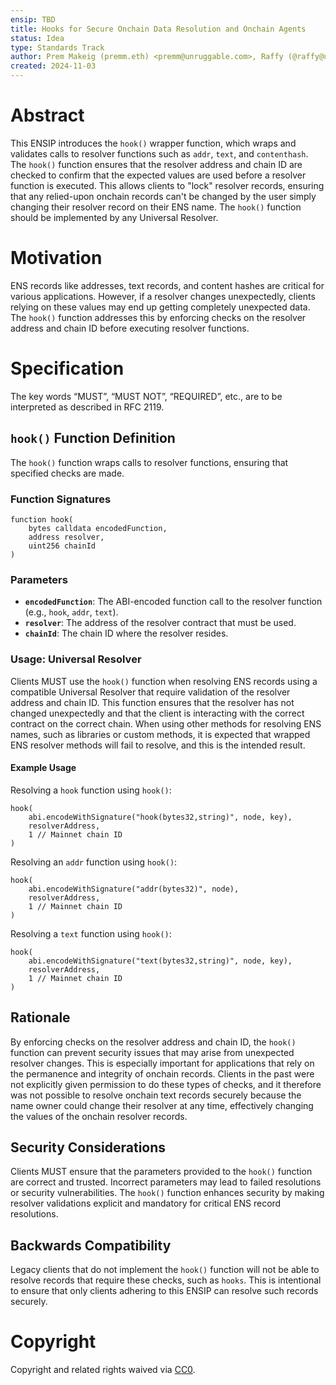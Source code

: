 ```yaml
---
ensip: TBD  
title: Hooks for Secure Onchain Data Resolution and Onchain Agents  
status: Idea  
type: Standards Track  
author: Prem Makeig (premm.eth) <premm@unruggable.com>, Raffy (@raffy@unruggable.com>  
created: 2024-11-03  
---
```


# Abstract 

This ENSIP introduces the `hook()` wrapper function, which wraps and validates calls to resolver functions such as `addr`, `text`, and `contenthash`. The `hook()` function ensures that the resolver address and chain ID are checked to confirm that the expected values are used before a resolver function is executed. This allows clients to "lock" resolver records, ensuring that any relied-upon onchain records can't be changed by the user simply changing their resolver record on their ENS name. The `hook()` function should be implemented by any Universal Resolver. 

# Motivation

ENS records like addresses, text records, and content hashes are critical for various applications. However, if a resolver changes unexpectedly, clients relying on these values may end up getting completely unexpected data. The `hook()` function addresses this by enforcing checks on the resolver address and chain ID before executing resolver functions. 

# Specification

The key words “MUST”, “MUST NOT”, “REQUIRED”, etc., are to be interpreted as described in RFC 2119.

## `hook()` Function Definition

The `hook()` function wraps calls to resolver functions, ensuring that specified checks are made. 

### Function Signatures

```
function hook(
    bytes calldata encodedFunction,
    address resolver,
    uint256 chainId
) 
```

### Parameters

- **`encodedFunction`**: The ABI-encoded function call to the resolver function (e.g., `hook`, `addr`, `text`).
- **`resolver`**: The address of the resolver contract that must be used.
- **`chainId`**: The chain ID where the resolver resides.

### Usage: Universal Resolver

Clients MUST use the `hook()` function when resolving ENS records using a compatible Universal Resolver that require validation of the resolver address and chain ID. This function ensures that the resolver has not changed unexpectedly and that the client is interacting with the correct contract on the correct chain. When using other methods for resolving ENS names, such as libraries or custom methods, it is expected that wrapped ENS resolver methods will fail to resolve, and this is the intended result.

#### Example Usage

Resolving a `hook` function using `hook()`:

```
hook(
    abi.encodeWithSignature("hook(bytes32,string)", node, key),
    resolverAddress,
    1 // Mainnet chain ID
)
```

Resolving an `addr` function using `hook()`:

```
hook(
    abi.encodeWithSignature("addr(bytes32)", node),
    resolverAddress,
    1 // Mainnet chain ID
)
```

Resolving a `text` function using `hook()`:

```
hook(
    abi.encodeWithSignature("text(bytes32,string)", node, key),
    resolverAddress,
    1 // Mainnet chain ID
)
```

## Rationale 

By enforcing checks on the resolver address and chain ID, the `hook()` function can prevent security issues that may arise from unexpected resolver changes. This is especially important for applications that rely on the permanence and integrity of onchain records. Clients in the past were not explicitly given permission to do these types of checks, and it therefore was not possible to resolve onchain text records securely because the name owner could change their resolver at any time, effectively changing the values of the onchain resolver records.

## Security Considerations

Clients MUST ensure that the parameters provided to the `hook()` function are correct and trusted. Incorrect parameters may lead to failed resolutions or security vulnerabilities. The `hook()` function enhances security by making resolver validations explicit and mandatory for critical ENS record resolutions.

## Backwards Compatibility

Legacy clients that do not implement the `hook()` function will not be able to resolve records that require these checks, such as `hooks`. This is intentional to ensure that only clients adhering to this ENSIP can resolve such records securely.

# Copyright

Copyright and related rights waived via [CC0](../LICENSE.md).
